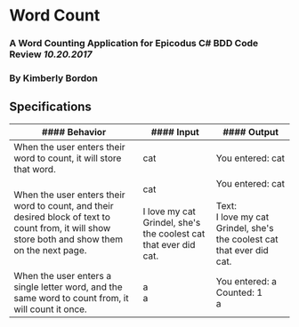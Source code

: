 # Word Count
### A Word Counting Application for Epicodus C# BDD Code Review _10.20.2017_

### By Kimberly Bordon

## Specifications

| #### Behavior | #### Input | #### Output |
|-|-|-|
| When the user enters their word to count, it will store that word. | cat | You entered: cat |
| When the user enters their word to count, and their desired block of text to count from, it will show store both and show them on the next page. | cat <br><br>I love my cat Grindel, she's the coolest cat that ever did cat. | You entered: cat<br><br>Text:<br>I love my cat Grindel, she's the coolest cat that ever did cat. |
| When the user enters a single letter word, and the same word to count from, it will count it once. | a <br> a | You entered: a <br> Counted: 1 <br> a


<!-- | If the user enters a word with numbers, or non-alphabetical characters, the program will show a page that asks the user to enter a word with only letters. | l33t | Please enter a word with only letters. -->

